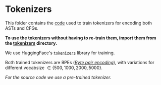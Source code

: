 # Tokenizers
This folder contains the [code](./train_tokenizers.py) used to train tokenizers for encoding both ASTs and CFGs.

**To use the tokenizers without having to re-train them, import them from the [tokenizers](./tokenizers/) directory.**

We use HuggingFace's [`tokenizers`](https://github.com/huggingface/tokenizers) library for training.

Both trained tokenizers are BPEs ([*Byte pair encoding*](https://en.wikipedia.org/wiki/Byte_pair_encoding)), with variations for different vocabsize $\in \lbrace 500, 1000, 2000, 5000 \rbrace$.

*For the source code we use a pre-trained tokenizer.*